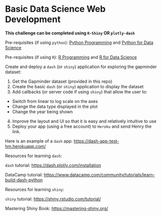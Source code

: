 # Basic Data Science Web Development

**This challenge can be completed using `R-Shiny` OR `plotly-dash`**

Pre-requisites (if using `python`): [Python Programming](https://github.com/Bioinformatics-Research-Network/training-requirements/tree/main/Python%20Programming) and [Python for Data Science](https://github.com/Bioinformatics-Research-Network/training-requirements/tree/main/Python%20for%20Data%20Science)

Pre-requisites (if using `R`): [R Programming](https://github.com/Bioinformatics-Research-Network/training-requirements/tree/main/R%20Programming) and [R for Data Science](https://github.com/Bioinformatics-Research-Network/training-requirements/tree/main/R%20for%20Data%20Science)

Create and deploy a `dash` (or `shiny`) application for exploring the gapminder dataset:

1. Get the Gapminder dataset (provided in this repo)
2. Create the basic `dash` (or `shiny`) application to display the dataset
3. Add callbacks (or server code if using `shiny`) that allow the user to:
- Switch from linear to log scale on the axes
- Change the data type displayed in the plot
- Change the year being shown
4. Improve the layout and UI so that it is easy and relatively intuitive to use
5. Deploy your app (using a free account) to `Heroku` and send Henry the link. 

Here is an example of a `dash` app: https://dash-app-test-hm.herokuapp.com/

Resources for learning `dash`:

`dash` tutorial: https://dash.plotly.com/installation

DataCamp tutorial: https://www.datacamp.com/community/tutorials/learn-build-dash-python

Resources for learning `shiny`:

`shiny` tutorial: https://shiny.rstudio.com/tutorial/

Mastering Shiny Book: https://mastering-shiny.org/
